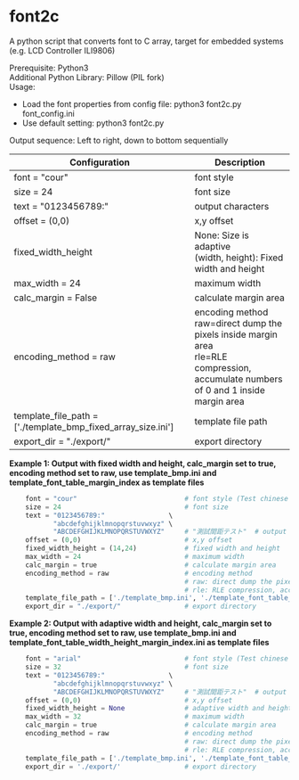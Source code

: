 # font2c
A python script that converts font to C array, target for embedded systems (e.g. LCD Controller ILI9806)

Prerequisite: Python3<br/>
Additional Python Library: Pillow (PIL fork)<br/>
Usage:<br/>
 - Load the font properties from config file: python3 font2c.py font_config.ini<br/>
 - Use default setting: python3 font2c.py

Output sequence: Left to right, down to bottom sequentially


| Configuration | Description |
| --- | --- |
| font = "cour" | font style |
| size = 24 | font size |
| text = "0123456789:" | output characters |
| offset = (0,0)                  | x,y offset |
| fixed_width_height              | None: Size is adaptive<br />(width, height): Fixed width and height | 
| max_width = 24                  | maximum width |
| calc_margin = False              | calculate margin area |
| encoding_method = raw | encoding method<br/>raw=direct dump the pixels inside margin area<br/>rle=RLE compression, accumulate numbers of 0 and 1 inside margin area<br/> |
| template_file_path = ['./template_bmp_fixed_array_size.ini'] | template file path |
| export_dir = "./export/"        | export directory |

**Example 1: Output with fixed width and height, calc_margin set to true, encoding method set to raw, use template_bmp.ini and template_font_table_margin_index as template files**
```python
    font = "cour"                           # font style (Test chinese font: kaiu)
    size = 24                               # font size
    text = "0123456789:"                \
           "abcdefghijklmnopqrstuvwxyz" \
           "ABCDEFGHIJKLMNOPQRSTUVWXYZ"     # "測試間距テスト"  # output which symbol
    offset = (0,0)                          # x,y offset
    fixed_width_height = (14,24)            # fixed width and height
    max_width = 24                          # maximum width
    calc_margin = true                      # calculate margin area
    encoding_method = raw                   # encoding method
                                            # raw: direct dump the pixels inside margin area
                                            # rle: RLE compression, accumulate numbers of 0 and 1 inside margin area
    template_file_path = ['./template_bmp.ini', './template_font_table_margin_index.ini'] # template file path
    export_dir = "./export/"                # export directory
```

**Example 2: Output with adaptive width and height, calc_margin set to true, encoding method set to raw, use template_bmp.ini and template_font_table_width_height_margin_index.ini as template files**
```python
    font = "arial"                          # font style (Test chinese font: kaiu)
    size = 32                               # font size
    text = "0123456789:"                \
           "abcdefghijklmnopqrstuvwxyz" \
           "ABCDEFGHIJKLMNOPQRSTUVWXYZ"     # "測試間距テスト"  # output which symbol
    offset = (0,0)                          # x,y offset
    fixed_width_height = None               # adaptive width and height
    max_width = 32                          # maximum width
    calc_margin = true                      # calculate margin area
    encoding_method = raw                   # encoding method
                                            # raw: direct dump the pixels inside margin area
                                            # rle: RLE compression, accumulate numbers of 0 and 1 inside margin area
    template_file_path = ['./template_bmp.ini', './template_font_table_width_height_margin_index.ini']# template file path
    export_dir = './export/'                # export directory
```
